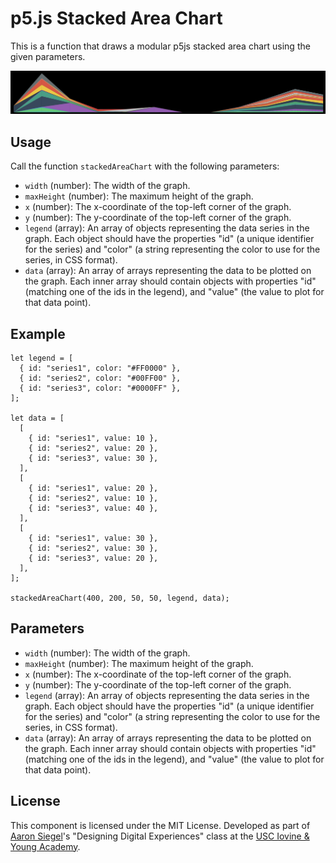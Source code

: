 # p5.js Stacked Area Chart

This is a function that draws a modular p5js stacked area chart using the given parameters.

![chart image](readme_image.png)

## Usage

Call the function `stackedAreaChart` with the following parameters:

- `width` (number): The width of the graph.
- `maxHeight` (number): The maximum height of the graph.
- `x` (number): The x-coordinate of the top-left corner of the graph.
- `y` (number): The y-coordinate of the top-left corner of the graph.
- `legend` (array): An array of objects representing the data series in the graph. Each object should have the properties "id" (a unique identifier for the series) and "color" (a string representing the color to use for the series, in CSS format).
- `data` (array): An array of arrays representing the data to be plotted on the graph. Each inner array should contain objects with properties "id" (matching one of the ids in the legend), and "value" (the value to plot for that data point).

## Example

```
let legend = [
  { id: "series1", color: "#FF0000" },
  { id: "series2", color: "#00FF00" },
  { id: "series3", color: "#0000FF" },
];

let data = [
  [
    { id: "series1", value: 10 },
    { id: "series2", value: 20 },
    { id: "series3", value: 30 },
  ],
  [
    { id: "series1", value: 20 },
    { id: "series2", value: 10 },
    { id: "series3", value: 40 },
  ],
  [
    { id: "series1", value: 30 },
    { id: "series2", value: 30 },
    { id: "series3", value: 20 },
  ],
];

stackedAreaChart(400, 200, 50, 50, legend, data);
```

## Parameters

- `width` (number): The width of the graph.
- `maxHeight` (number): The maximum height of the graph.
- `x` (number): The x-coordinate of the top-left corner of the graph.
- `y` (number): The y-coordinate of the top-left corner of the graph.
- `legend` (array): An array of objects representing the data series in the graph. Each object should have the properties "id" (a unique identifier for the series) and "color" (a string representing the color to use for the series, in CSS format).
- `data` (array): An array of arrays representing the data to be plotted on the graph. Each inner array should contain objects with properties "id" (matching one of the ids in the legend), and "value" (the value to plot for that data point).

## License

This component is licensed under the MIT License. Developed as part of [Aaron Siegel](https://twitter.com/datadreamer)'s "Designing Digital Experiences" class at the [USC Iovine & Young Academy](https://iovine-young.usc.edu/).
